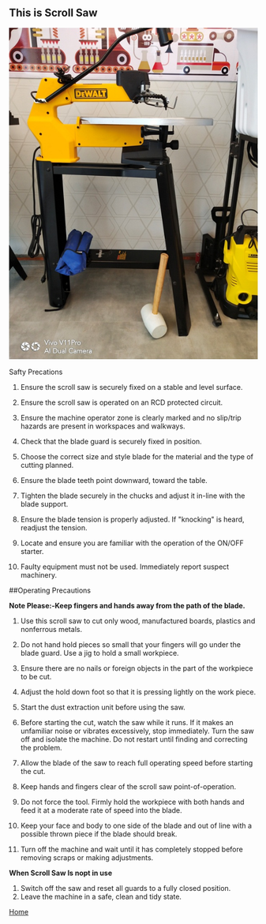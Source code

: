 
## This is Scroll Saw 

![fabzero](img/scroll.jpg)

 Safty Precations
1.	Ensure the scroll saw is securely fixed on a stable and level surface. 

2.	Ensure the scroll saw is operated on an RCD protected circuit.

3.	Ensure the machine operator zone is clearly marked and no slip/trip hazards are present in workspaces and walkways.

4.	Check that the blade guard is securely fixed in position.

5.	Choose the correct size and style blade for the material and the type of cutting planned.

6.	Ensure the blade teeth point downward, toward the table.

7.	Tighten the blade securely in the chucks and adjust it in-line with the blade support.

8.	Ensure the blade tension is properly adjusted. If "knocking" is heard, readjust the tension.

9.	Locate and ensure you are familiar with the operation of the ON/OFF starter.

10.	Faulty equipment must not be used. Immediately report suspect machinery. 

##Operating Precautions


**Note Please:-Keep fingers and hands away from the path of the blade.**


1.	Use this scroll saw to cut only wood, manufactured boards, plastics and nonferrous metals.

2.	Do not hand hold pieces so small that your fingers will go under the blade guard. Use a jig to hold a small workpiece. 

3.	Ensure there are no nails or foreign objects in the part of the workpiece to be cut.

4.	Adjust the hold down foot so that it is pressing lightly on the work piece.

5.	Start the dust extraction unit before using the saw.

6.	Before starting the cut, watch the saw while it runs. If it makes an unfamiliar noise or vibrates excessively, stop immediately. Turn the saw off and isolate the machine. Do not restart until finding and correcting the problem.

7.	Allow the blade of the saw to reach full operating speed before starting the cut.

8.	Keep hands and fingers clear of the scroll saw point-of-operation.

9.	Do not force the tool. Firmly hold the workpiece with both hands and feed it at a moderate rate of speed into the blade.

10.	Keep your face and body to one side of the blade and out of line with a possible thrown piece if the blade should break.

11.	Turn off the machine and wait until it has completely stopped before removing scraps or making adjustments.

**When Scroll Saw Is nopt in use**

1.	Switch off the saw and reset all guards to a fully closed position.
2.	Leave the machine in a safe, clean and tidy state.

[Home](https://github.com/deepak2145/fabzero)
